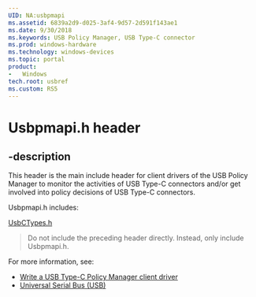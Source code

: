```yaml
---
UID: NA:usbpmapi
ms.assetid: 6839a2d9-d025-3af4-9d57-2d591f143ae1
ms.date: 9/30/2018
ms.keywords: USB Policy Manager, USB Type-C connector
ms.prod: windows-hardware
ms.technology: windows-devices
ms.topic: portal
product:
-	Windows
tech.root: usbref
ms.custom: RS5
---
```


# Usbpmapi.h header


## -description

This header is the main include header for client drivers of the USB Policy Manager to monitor the activities of USB Type-C connectors and/or get involved into policy decisions of USB Type-C connectors.

Usbpmapi.h includes:

[UsbCTypes.h](..\usbctypes\index.md)

> Do not include the preceding header directly. Instead, only include Usbpmapi.h.

For more information, see:

- [Write a USB Type-C Policy Manager client driver](https://docs.microsoft.com/windows-hardware/drivers/usbcon/policy-manager-client)
- [Universal Serial Bus (USB)](../_usbref/index.md)
